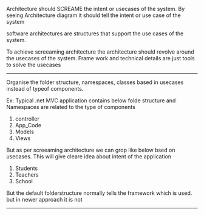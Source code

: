 

Architecture should SCREAME the intent or usecases of the system.
By seeing Architecture diagram it should tell the intent or use case of the system

software architectures are structures that support the use cases of the system.

To achieve screeaming architecture the architecture should revolve around the usecases of the system. Frame work and technical details are just tools to solve the usecases


---
Organise the folder structure, namespaces, classes based in usecases instead of typeof components.

Ex: Typical .net  MVC  application contains below folde structure and Namespaces are related to the type of components
1. controller
2. App_Code
3. Models
4. Views

But as per screeaming architecture we can grop like below bsed on usecases. This will give cleare idea about intent of the application
1. Students
2. Teachers
3. School

But the default folderstructure normally tells the framework which is used. but in newer approach it is not

---
